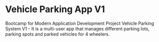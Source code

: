 # Vehicle Parking App V1
Bootcamp for Modern Application Development Project
Vehicle Parking System V1 - It is a multi-user app that manages different parking lots, parking spots and parked vehicles for 4 wheelers.
